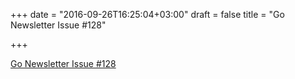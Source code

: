 +++
date = "2016-09-26T16:25:04+03:00"
draft = false
title = "Go Newsletter Issue #128"

+++

<p><a href="http://golangweekly.com/issues/128">Go Newsletter Issue #128</a></p>
